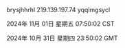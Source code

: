 brysjhhrhl 219.139.197.74 yqqlmgsycl

2024年 11月 01日 星期五 07:50:02 CST

2024年 10月 31日 星期四 23:50:02 GMT
